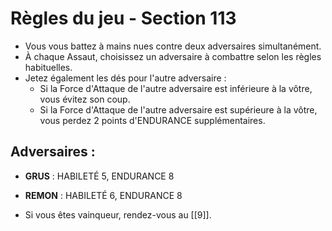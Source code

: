 # Règles du jeu - Section 113

- Vous vous battez à mains nues contre deux adversaires simultanément.
- À chaque Assaut, choisissez un adversaire à combattre selon les règles habituelles.
- Jetez également les dés pour l'autre adversaire :
  - Si la Force d'Attaque de l'autre adversaire est inférieure à la vôtre, vous évitez son coup.
  - Si la Force d'Attaque de l'autre adversaire est supérieure à la vôtre, vous perdez 2 points d'ENDURANCE supplémentaires.
  
## Adversaires :
- **GRUS** : HABILETÉ 5, ENDURANCE 8
- **REMON** : HABILETÉ 6, ENDURANCE 8

- Si vous êtes vainqueur, rendez-vous au [[9]].